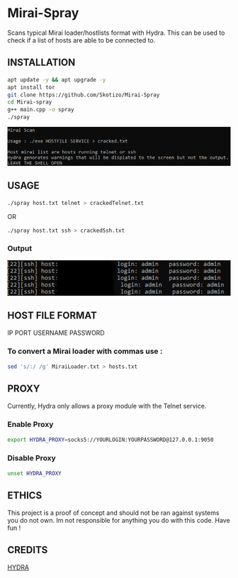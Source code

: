 # Mirai-Spray
Scans typical Mirai loader/hostlists format with Hydra.
This can be used to check if a list of hosts are able to be connected to.
## INSTALLATION
```bash
apt update -y && apt upgrade -y
apt install tor
git clone https://github.com/Skotizo/Mirai-Spray
cd Mirai-spray
g++ main.cpp -o spray
./spray
```

![a](Screenshot_10.png)

## USAGE
```bash
./spray host.txt telnet > crackedTelnet.txt

```
OR
```bash
./spray host.txt ssh > crackedSsh.txt

```
### Output 
![a](redact.png)
## HOST FILE FORMAT
IP PORT USERNAME PASSWORD
### To convert a Mirai loader with commas use : 
```bash
sed 's/:/ /g' MiraiLoader.txt > hosts.txt
```

## PROXY
Currently, Hydra only allows a proxy module with the Telnet service.
### Enable Proxy
```bash
export HYDRA_PROXY=socks5://YOURLOGIN:YOURPASSWORD@127.0.0.1:9050

```
### Disable Proxy
```bash
unset HYDRA_PROXY

```

## ETHICS
This project is a proof of concept and should not be ran against systems you do not own. Im not responsible for anything you do with this code. Have fun !

## CREDITS
[HYDRA](https://github.com/vanhauser-thc/thc-hydra)
